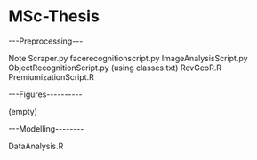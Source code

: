 # MSc-Thesis


---Preprocessing---

Note
Scraper.py
facerecognitionscript.py
ImageAnalysisScript.py
ObjectRecognitionScript.py (using classes.txt)
RevGeoR.R
PremiumizationScript.R


---Figures----------

(empty)


---Modelling--------

DataAnalysis.R


